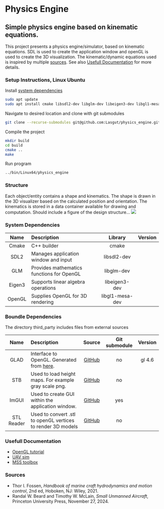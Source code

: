 # Physics Engine

## Simple physics engine based on kinematic equations.
This project presents a physics engine/simulator, based on kinematic equations. SDL is used to create the application window and openGL is used to create the 3D visualization. The kinematic/dynamic equations used is inspired by multiple [sources](#sources). See also [Usefull Documentation](#usefull-documentation) for more details. 

### Setup Instructions, Linux Ubuntu
Install [system dependencies](#system-dependencies)
```bash
sudo apt update
sudo apt install cmake libsdl2-dev libglm-dev libeigen3-dev libgl1-mesa-dev g++ nlohmann-json3-dev
```
Navigate to desired location and clone with git submodules
```bash
git clone --recurse-submodules git@github.com:Lasgut/physics_engine.git
```
Compile the project
```bash
mkdir build
cd build
cmake ..
make
```
Run program
```bash
../bin/Linux64/physics_engine
```

### Structure
Each object/entity contains a shape and kinematics. The shape is drawn in the 3D visualizer based on the calculated position and orientation. The kinematics is stored in a data container available for drawing and computation. 
Should include a figure of the design structure...
![](./architecture/architecture.png)

### System Dependencies
| Name | Description | Library | Version |
|:---:|:---|:---:| :---: |
| Cmake  | C++ builder                               | cmake           | |
| SDL2   | Manages application window and input      | libsdl2-dev     | |     
| GLM    | Provides mathematics functions for OpenGL | libglm-dev      | |
| Eigen3 | Supports linear algebra operations        | libeigen3-dev   | | 
| OpenGL | Supplies OpenGL for 3D rendering          | libgl1-mesa-dev | |

### Boundle Dependencies
The directory third_party includes files from external sources

| Name | Description | Source | Git submodule | Version |
| :---: | :--- | :---: | :---: | :---: |
| GLAD       | Interface to OpenGL. Generated from [here](https://gen.glad.sh/). | [GitHub](https://github.com/Dav1dde/glad)       | no  | gl 4.6 |
| STB        | Used to load height maps. For example gray scale png.             | [GitHub](https://github.com/nothings/stb)       | no  |        |
| ImGUI      | Used to create GUI within the application window.                 | [GitHub](https://github.com/ocornut/imgui)      | yes |        |
| STL Reader | Used to convert .stl to openGL vertices to render 3D models       | [GitHub](https://github.com/sreiter/stl_reader) | no  |        |

### Usefull Documentation
* [OpenGL tutorial](https://learnopengl.com/)
* [UAV sim](https://github.com/byu-magicc/mavsim_public?tab=readme-ov-file)
* [MSS toolbox](https://github.com/cybergalactic/MSS)

### Sources
* Thor I. Fossen, _Handbook of marine craft hydrodynamics and motion control_, 2nd ed, Hoboken, NJ: Wiley, 2021.
* Randal W. Beard and Timothy W. McLain, _Small Unmanned Aircraft_, Princeton University Press, November 27, 2024.
